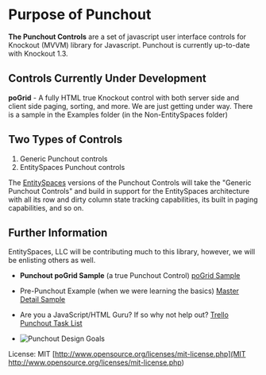 Purpose of Punchout
==================================

**The Punchout Controls** are a set of javascript user interface controls for Knockout (MVVM) library for Javascript. Punchout is currently up-to-date with Knockout 1.3.

Controls Currently Under Development
---------------------
**poGrid** - A fully HTML true Knockout control with both server side and client side paging, sorting, and more. We are just getting under way. There is a sample in the Examples folder (in the Non-EntitySpaces folder)

Two Types of Controls
---------------------

1. Generic Punchout controls
2. EntitySpaces Punchout controls

The [EntitySpaces](http://www.entityspaces.net/) versions of the Punchout Controls will take the "Generic Punchout Controls" and build in support for the EntitySpaces architecture with all its row and dirty column state tracking capabilities, its built in paging capabilities, and so on.

Further Information
---------------------

EntitySpaces, LLC will be contributing much to this library, however, we will be enlisting others as well. 

 * **Punchout poGrid Sample** (a true Punchout Control)
    [poGrid Sample](http://www.entityspaces.net/Punchout/examples/Non-EntitySpaces/SampleGrid.htm) 

 * Pre-Punchout Example (when we were learning the basics)
 	[Master Detail Sample](http://www.entityspaces.net/portal/Products/Features/EntitySpacesKnockout.aspx)
	
 * Are you a JavaScript/HTML Guru? If so why not help out? 
    [Trello Punchout Task List](https://trello.com/#board/punchout/4ed2e790d8f7b81f3000cfa9)
	
 * ![Punchout Design Goals](http://www.entityspaces.net/blog/content/binary/WindowsLiveWriter/4c131d011ab1_EE97/architecture_2.png)
	

License: MIT [http://www.opensource.org/licenses/mit-license.php](MIT http://www.opensource.org/licenses/mit-license.php)
